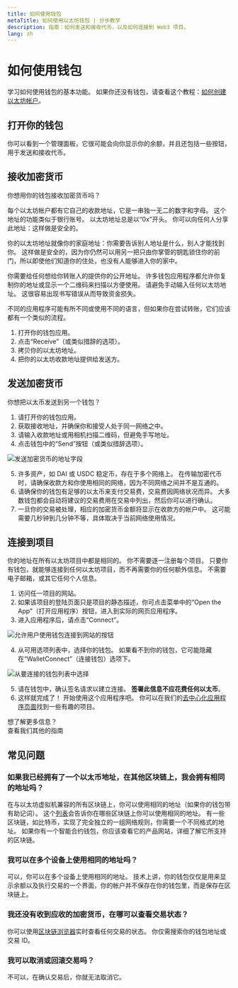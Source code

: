 ```yaml
---
title: 如何使用钱包
metaTitle: 如何使用以太坊钱包 | 分步教学
description: 指南：如何发送和接收代币，以及如何连接到 Web3 项目。
lang: zh
---
```


# 如何使用钱包

学习如何使用钱包的基本功能。 如果你还没有钱包，请查看这个教程：[如何创建以太坊帐户](/guides/how-to-create-an-ethereum-account/)。

## 打开你的钱包

你可以看到一个管理面板，它很可能会向你显示你的余额，并且还包括一些按钮，用于发送和接收代币。

## 接收加密货币

你想用你的钱包接收加密货币吗？

每个以太坊帐户都有它自己的收款地址，它是一串独一无二的数字和字母。 这个地址的功能类似于银行账号。 以太坊地址总是以“0x”开头。 你可以向任何人分享此地址：这样做是安全的。

你的以太坊地址就像你的家庭地址：你需要告诉别人地址是什么，别人才能找到你。 这样做是安全的，因为你仍然可以用另一把只由你掌管的钥匙锁住你的前门，所以即使他们知道你的住处，也没有人能够进入你的家中。

你需要给任何想给你转账人的提供你的公开地址。 许多钱包应用程序都允许你复制你的地址或显示一个二维码来扫描以方便使用。 请避免手动输入任何以太坊地址。 这很容易出现书写错误从而导致资金损失。

不同的应用程序可能有所不同或使用不同的语言，但如果你在尝试转账，它们应该都有一个类似的流程。

1. 打开你的钱包应用。
2. 点击“Receive”（或类似措辞的选项）。
3. 拷贝你的以太坊地址。
4. 把你的以太坊收款地址提供给发送方。

## 发送加密货币

你想把以太币发送到另一个钱包？

1. 请打开你的钱包应用。
2. 获取接收地址，并确保你和接受人处于同一网络之中。
3. 请输入收款地址或用相机扫描二维码，但避免手写地址。
4. 点击钱包中的“Send”按钮（或类似措辞选项）。

![发送加密货币的地址字段](./send.png)
<br/>

5. 许多资产，如 DAI 或 USDC 稳定币，存在于多个网络上。 在传输加密代币时，请确保收款方和你使用相同的网络，因为不同网络之间并不是互通的。
6. 请确保你的钱包有足够的以太币来支付交易费，交易费因网络状况而异。 大多数钱包都会自动将建议的交易费用在交易中列出，然后你可以进行确认。
7. 一旦你的交易被处理，相应的加密货币金额将显示在收款方的帐户中。 这可能需要几秒钟到几分钟不等，具体取决于当前网络使用情况。

## 连接到项目

你的地址在所有以太坊项目中都是相同的。 你不需要逐一注册每个项目。 只要你有钱包，就能够连接到任何以太坊项目，而不再需要你的任何额外信息。 不需要电子邮箱，或其它任何个人信息。

1. 访问任一项目的网站。
2. 如果该项目的登陆页面只是项目的静态描述，你可点击菜单中的“Open the App”（打开应用程序）按钮，进入到实际的网页应用程序。
3. 进入应用程序后，请点击“Connect”。

![允许用户使用钱包连接到网站的按钮](./connect1.png)

4. 从可用选项列表中，选择你的钱包。 如果看不到你的钱包，它可能隐藏在“WalletConnect”（连接钱包）选项下。

![从要连接的钱包列表中选择](./connect2.png)

5. 请在钱包中，确认签名请求以建立连接。 **签署此信息不应花费任何以太币**。
6. 这样就完成了！ 开始使用这个应用程序吧。 你可以在我们的[去中心化应用程序页面](/dapps/#explore)找到一些有趣的项目。 <br />

<Alert variant="update">
<Emoji text=":eyes:" className="text-4xl"/>
<AlertContent className="justify-between flex-row items-center">
  <div>想了解更多信息？</div>
  <ButtonLink href="/guides/">
    查看我们其他的指南
  </ButtonLink>
</AlertContent>
</Alert>

## 常见问题

### 如果我已经拥有了一个以太币地址，在其他区块链上，我会拥有相同的地址吗？

在与以太坊虚拟机兼容的所有区块链上，你可以使用相同的地址（如果你的钱包带有助记词）。 这个[列表](https://chainlist.org/)会告诉你在哪些区块链上你可以使用相同的地址。 有一些区块链，如比特币，实现了完全独立的一组网络规则，你需要一个不同格式的地址。 如果你有一个智能合约钱包，你应该查看它的产品网站，详细了解它所支持的区块链。

### 我可以在多个设备上使用相同的地址吗？

可以，你可以在多个设备上使用相同的地址。 技术上讲，你的钱包仅仅是用来显示余额以及执行交易的一个界面，你的帐户并不保存在你的钱包里，而是保存在区块链上。

### 我还没有收到应收的加密货币，在哪可以查看交易状态？

你可以使用[区块链浏览器](/developers/docs/data-and-analytics/block-explorers/)实时查看任何交易的状态。 你仅需搜索你的钱包地址或交易 ID。

### 我可以取消或回滚交易吗？

不可以，在确认交易后，你就无法取消它。
